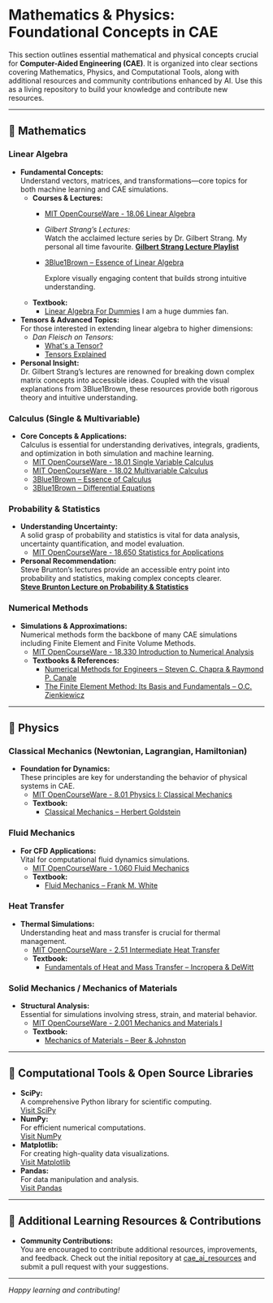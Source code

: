 # Mathematics & Physics: Foundational Concepts in CAE

This section outlines essential mathematical and physical concepts crucial for **Computer-Aided Engineering (CAE)**. It is organized into clear sections covering Mathematics, Physics, and Computational Tools, along with additional resources and community contributions enhanced by AI. Use this as a living repository to build your knowledge and contribute new resources.

---

## 📌 Mathematics

### Linear Algebra
- **Fundamental Concepts:**  
  Understand vectors, matrices, and transformations—core topics for both machine learning and CAE simulations.
  - **Courses & Lectures:**  
    - [MIT OpenCourseWare - 18.06 Linear Algebra](https://ocw.mit.edu/courses/mathematics/18-06-linear-algebra-spring-2010/)
    - *Gilbert Strang’s Lectures:*  
      Watch the acclaimed lecture series by Dr. Gilbert Strang. My personal all time favourite.
      [**Gilbert Strang Lecture Playlist**](https://www.youtube.com/playlist?list=PL49CF3715CB9EF31D)  
    - [3Blue1Brown – Essence of Linear Algebra](https://www.youtube.com/playlist?list=PLZHQObOWTQDPD3MizzM2xVFitgF8hE_ab)
    
      Explore visually engaging content that builds strong intuitive understanding.
  - **Textbook:**  
    - [Linear Algebra For Dummies](https://books.google.com.fj/books?id=sqiJlgTpKF8C&printsec=frontcover&source=gbs_vpt_read#v=onepage&q&f=false) I am a huge dummies fan.
- **Tensors & Advanced Topics:**  
  For those interested in extending linear algebra to higher dimensions:
  - *Dan Fleisch on Tensors:*  
    - [What's a Tensor?](https://www.youtube.com/watch?v=f5liqUk0ZTw)  
    - [Tensors Explained](https://www.youtube.com/watch?v=CliW7kSxxWU)  
- **Personal Insight:**  
  Dr. Gilbert Strang’s lectures are renowned for breaking down complex matrix concepts into accessible ideas. Coupled with the visual explanations from 3Blue1Brown, these resources provide both rigorous theory and intuitive understanding.

### Calculus (Single & Multivariable)
- **Core Concepts & Applications:**  
  Calculus is essential for understanding derivatives, integrals, gradients, and optimization in both simulation and machine learning.
  - [MIT OpenCourseWare - 18.01 Single Variable Calculus](https://ocw.mit.edu/courses/mathematics/18-01-single-variable-calculus-fall-2006/)
  - [MIT OpenCourseWare - 18.02 Multivariable Calculus](https://ocw.mit.edu/courses/mathematics/18-02-multivariable-calculus-fall-2007/)
  - [3Blue1Brown – Essence of Calculus](https://youtube.com/playlist?list=PLZHQObOWTQDMsr9K-rj53DwVRMYO3t5Yr&si=dv7tj-IruCmCfbq6)
  - [3Blue1Brown – Differential Equations](https://youtube.com/playlist?list=PLZHQObOWTQDNPOjrT6KVlfJuKtYTftqH6&si=RziE85BPMbIYFALB)

### Probability & Statistics
- **Understanding Uncertainty:**  
  A solid grasp of probability and statistics is vital for data analysis, uncertainty quantification, and model evaluation.
  - [MIT OpenCourseWare - 18.650 Statistics for Applications](https://ocw.mit.edu/courses/mathematics/18-650-statistics-for-applications-fall-2016/)
- **Personal Recommendation:**  
  Steve Brunton’s lectures provide an accessible entry point into probability and statistics, making complex concepts clearer.  
  [**Steve Brunton Lecture on Probability & Statistics**](https://youtu.be/sQqniayndb4?si=WXaE3EaK8pcONvSW)  

### Numerical Methods
- **Simulations & Approximations:**  
  Numerical methods form the backbone of many CAE simulations including Finite Element and Finite Volume Methods.
  - [MIT OpenCourseWare - 18.330 Introduction to Numerical Analysis](https://ocw.mit.edu/courses/mathematics/18-330-introduction-to-numerical-analysis-spring-2012/)
  - **Textbooks & References:**  
    - [Numerical Methods for Engineers – Steven C. Chapra & Raymond P. Canale](https://www.mheducation.com/)
    - [The Finite Element Method: Its Basis and Fundamentals – O.C. Zienkiewicz](https://www.elsevier.com/books/the-finite-element-method/zienkiewicz/978-1-85617-633-0)

---

## 📌 Physics

### Classical Mechanics (Newtonian, Lagrangian, Hamiltonian)
- **Foundation for Dynamics:**  
  These principles are key for understanding the behavior of physical systems in CAE.
  - [MIT OpenCourseWare - 8.01 Physics I: Classical Mechanics](https://ocw.mit.edu/courses/physics/8-01-classical-mechanics-fall-1999/)
  - **Textbook:**  
    - [Classical Mechanics – Herbert Goldstein](https://www.pearson.com/)

### Fluid Mechanics
- **For CFD Applications:**  
  Vital for computational fluid dynamics simulations.
  - [MIT OpenCourseWare - 1.060 Fluid Mechanics](https://ocw.mit.edu/courses/civil-and-environmental-engineering/1-060-fluid-mechanics-fall-2006/)
  - **Textbook:**  
    - [Fluid Mechanics – Frank M. White](https://www.mheducation.com/)

### Heat Transfer
- **Thermal Simulations:**  
  Understanding heat and mass transfer is crucial for thermal management.
  - [MIT OpenCourseWare - 2.51 Intermediate Heat Transfer](https://ocw.mit.edu/courses/mechanical-engineering/2-51-intermediate-heat-and-mass-transfer-fall-2011/)
  - **Textbook:**  
    - [Fundamentals of Heat and Mass Transfer – Incropera & DeWitt](https://www.wiley.com/)

### Solid Mechanics / Mechanics of Materials
- **Structural Analysis:**  
  Essential for simulations involving stress, strain, and material behavior.
  - [MIT OpenCourseWare - 2.001 Mechanics and Materials I](https://ocw.mit.edu/courses/mechanical-engineering/2-001-mechanics-and-materials-i-fall-2006/)
  - **Textbook:**  
    - [Mechanics of Materials – Beer & Johnston](https://www.mheducation.com/)

---

## 📌 Computational Tools & Open Source Libraries

- **SciPy:**  
  A comprehensive Python library for scientific computing.  
  [Visit SciPy](https://www.scipy.org/)
- **NumPy:**  
  For efficient numerical computations.  
  [Visit NumPy](https://numpy.org/)
- **Matplotlib:**  
  For creating high-quality data visualizations.  
  [Visit Matplotlib](https://matplotlib.org/)
- **Pandas:**  
  For data manipulation and analysis.  
  [Visit Pandas](https://pandas.pydata.org/)

---

## 📌 Additional Learning Resources & Contributions

- **Community Contributions:**  
  You are encouraged to contribute additional resources, improvements, and feedback. Check out the initial repository at [cae_ai_resources](https://github.com/RevanKumarD/cae_ai_resources) and submit a pull request with your suggestions.

---

*Happy learning and contributing!*
